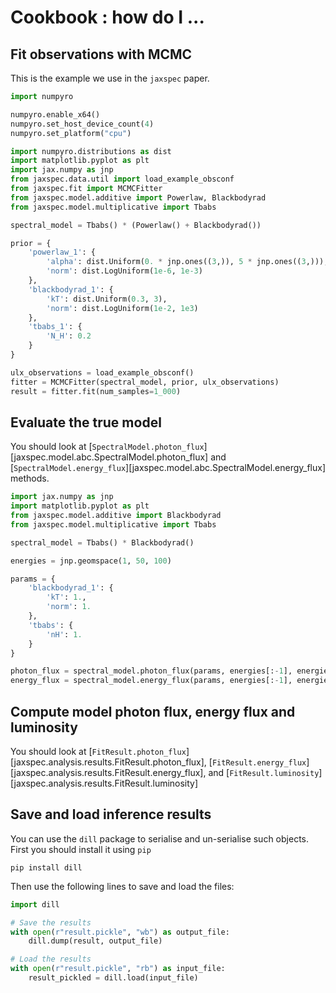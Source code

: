 # Cookbook : how do I ...

## Fit observations with MCMC

This is the example we use in the `jaxspec` paper.

```python
import numpyro

numpyro.enable_x64()
numpyro.set_host_device_count(4)
numpyro.set_platform("cpu")

import numpyro.distributions as dist
import matplotlib.pyplot as plt
import jax.numpy as jnp
from jaxspec.data.util import load_example_obsconf
from jaxspec.fit import MCMCFitter
from jaxspec.model.additive import Powerlaw, Blackbodyrad
from jaxspec.model.multiplicative import Tbabs

spectral_model = Tbabs() * (Powerlaw() + Blackbodyrad())

prior = {
    'powerlaw_1': {
        'alpha': dist.Uniform(0. * jnp.ones((3,)), 5 * jnp.ones((3,))),
        'norm': dist.LogUniform(1e-6, 1e-3)
    },
    'blackbodyrad_1': {
        'kT': dist.Uniform(0.3, 3),
        'norm': dist.LogUniform(1e-2, 1e3)
    },
    'tbabs_1': {
        'N_H': 0.2
    }
}

ulx_observations = load_example_obsconf()
fitter = MCMCFitter(spectral_model, prior, ulx_observations)
result = fitter.fit(num_samples=1_000)
```

## Evaluate the true model

You should look at [`SpectralModel.photon_flux`][jaxspec.model.abc.SpectralModel.photon_flux] and
[`SpectralModel.energy_flux`][jaxspec.model.abc.SpectralModel.energy_flux] methods.

```python
import jax.numpy as jnp
import matplotlib.pyplot as plt
from jaxspec.model.additive import Blackbodyrad
from jaxspec.model.multiplicative import Tbabs

spectral_model = Tbabs() * Blackbodyrad()

energies = jnp.geomspace(1, 50, 100)

params = {
    'blackbodyrad_1': {
        'kT': 1.,
        'norm': 1.
    },
    'tbabs': {
        'nH': 1.
    }
}

photon_flux = spectral_model.photon_flux(params, energies[:-1], energies[1:], n_points=30)
energy_flux = spectral_model.energy_flux(params, energies[:-1], energies[1:], n_points=30)
```

## Compute model photon flux, energy flux and luminosity

You should look at [`FitResult.photon_flux`][jaxspec.analysis.results.FitResult.photon_flux],
[`FitResult.energy_flux`][jaxspec.analysis.results.FitResult.energy_flux], and
[`FitResult.luminosity`][jaxspec.analysis.results.FitResult.luminosity]

## Save and load inference results

You can use the `dill` package to serialise and un-serialise such objects. First you should install it using `pip`

```
pip install dill
```

Then use the following lines to save and load the files:

```python
import dill

# Save the results
with open(r"result.pickle", "wb") as output_file:
    dill.dump(result, output_file)

# Load the results
with open(r"result.pickle", "rb") as input_file:
    result_pickled = dill.load(input_file)
```